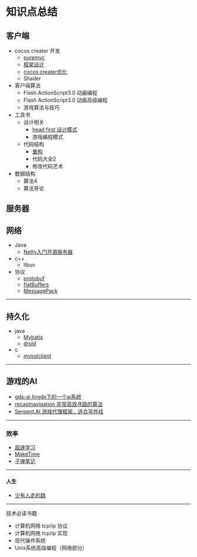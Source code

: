 # 知识点总结

## 客户端

- cocos creater 开发
  - [puremvc](https://github.com/sanzhixiong1986/puremvcCode.git)
  - [框架设计](https://github.com/sanzhixiong1986/cccMVC)
  - [cocos creater优化](https://github.com/sanzhixiong1986/optimization)
  - Shader
- 客户端算法
  - Flash ActionScript3.0 动画编程
  - Flash ActionScript3.0 动画高级编程
  - 游戏算法与技巧
- 工具书
  - 设计相关
    - [head first 设计模式](https://github.com/sanzhixiong1986/Design)
    - 游戏编程模式
  - 代码结构
    - [重构](https://github.com/sanzhixiong1986/Refactor)
    - 代码大全2
    - 修改代码艺术
- 数据结构
  - 算法4
  - 算法导论



## 服务器

## 网络

- Java
  - [Netty入门开源服务器](https://github.com/sanzhixiong19860117/studyNetty)
- c++
  - libuv 
- 协议
  - [protobuf](https://developers.google.com/protocol-buffers)
  - [flatBuffers](https://halfrost.com/flatbuffers_schema/)
  - [MessagePack](https://msgpack.org)

------



## 持久化

- java
  - [Mybatis](https://mybatis.org/mybatis-3/zh/index.html)
  - [druid](https://github.com/alibaba/druid)
- c
  - [mysqlclient](https://pypi.org/project/mysqlclient/)

------



## 游戏的AI

- [gdx-ai lingdx下的一个ai系统](https://github.com/libgdx/gdx-ai)
- [recastnavigation 非常高效寻路的算法](https://github.com/recastnavigation/recastnavigation)
- [Serpent.AI 游戏代理框架，适合写外挂](https://github.com/SerpentAI/SerpentAI)

------

### 效率

- [超速学习](https://www.163.com/dy/article/G1UFMEEQ05188DPA.html)
- [MakeTime](https://maketime.blog/)
- [子弹笔记](https://zhuanlan.zhihu.com/p/87612890)

------



#### 人生

- [少有人走的路](https://github.com/fancy88/iBook/blob/master/%E3%80%90%E7%B2%BE%E3%80%91%E5%B0%91%E6%9C%89%E4%BA%BA%E8%B5%B0%E7%9A%84%E8%B7%AF.epub)

------

技术必读书籍

- 计算机网络 tcp/ip 协议
- 计算机网络 tcp/ip 实现
- 现代操作系统
- Unix系统高级编程（网络部分）
